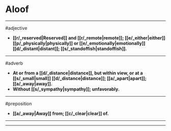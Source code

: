 # Aloof
---
#adjective
- **[[r/_reserved|Reserved]] and [[r/_remote|remote]]; [[e/_either|either]] [[p/_physically|physically]] or [[e/_emotionally|emotionally]] [[d/_distant|distant]]; [[s/_standoffish|standoffish]].**
---
#adverb
- **At or from a [[d/_distance|distance]], but within view, or at a [[s/_small|small]] [[d/_distance|distance]]; [[a/_apart|apart]]; [[a/_away|away]].**
- **Without [[s/_sympathy|sympathy]]; unfavorably.**
---
#preposition
- **[[a/_away|Away]] from; [[c/_clear|clear]] of.**
---
---
